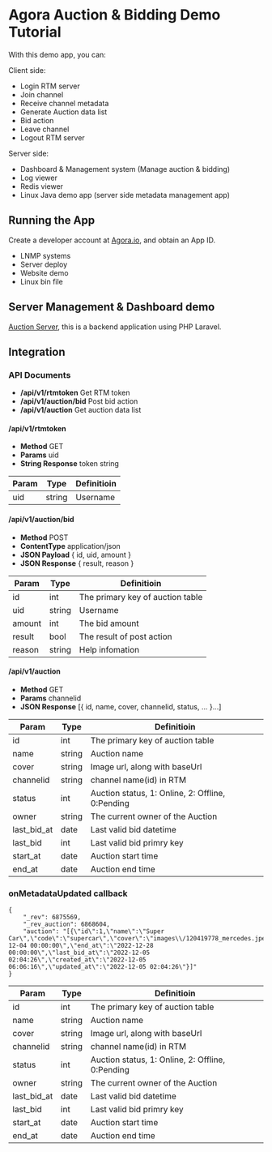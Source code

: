 # Agora Auction & Bidding Demo Tutorial

With this demo app, you can:

Client side:
- Login RTM server
- Join channel
- Receive channel metadata
- Generate Auction data list
- Bid action
- Leave channel
- Logout RTM server

Server side:
- Dashboard & Management system (Manage auction & bidding)
- Log viewer
- Redis viewer
- Linux Java demo app (server side metadata management app)

## Running the App
Create a developer account at [Agora.io](https://dashboard.agora.io/signin/), and obtain an App ID.

- LNMP systems
- Server deploy
- Website demo
- Linux bin file

## Server Management & Dashboard demo
[Auction Server](https://github.com/marshallgosling/auction_server), this is a backend application using PHP Laravel.

  
## Integration

### API Documents

- **/api/v1/rtmtoken** Get RTM token
- **/api/v1/auction/bid** Post bid action
- **/api/v1/auction** Get auction data list

#### /api/v1/rtmtoken
- **Method** GET
- **Params** uid
- **String Response** token string
  
| Param | Type | Definitioin |
| ----- | ----- | ----- |
| uid | string | Username |

#### /api/v1/auction/bid

- **Method** POST
- **ContentType** application/json
- **JSON Payload** { id, uid, amount } 
- **JSON Response** { result, reason }

| Param | Type | Definitioin |
| ----- | ----- | ----- |
| id |  int | The primary key of auction table |
| uid | string | Username |
| amount | int | The bid amount |
| result | bool | The result of post action |
| reason | string | Help infomation |

#### /api/v1/auction

- **Method** GET
- **Params** channelid
- **JSON Response** [{ id, name, cover, channelid, status, ... }...]

| Param | Type | Definitioin |
| ----- | ----- | ----- |
| id |  int | The primary key of auction table |
| name | string | Auction name |
| cover | string | Image url, along with baseUrl  |
| channelid | string | channel name(id) in RTM |
| status | int | Auction status, 1: Online, 2: Offline, 0:Pending |
| owner | string | The current owner of the Auction |
| last_bid_at | date | Last valid bid datetime |
| last_bid | int | Last valid bid primry key |
| start_at | date |  Auction start time |
| end_at | date | Auction end time |

### onMetadataUpdated callback

```
{
    "_rev": 6875569,
    "_rev_auction": 6868604,
    "auction": "[{\"id\":1,\"name\":\"Super Car\",\"code\":\"supercar\",\"cover\":\"images\\/120419778_mercedes.jpeg\",\"owner\":\"migo\",\"status\":1,\"duration\":0,\"channelid\":\"auction\",\"base_amount\":10000,\"amount\":10120,\"last_bid\":12,\"start_at\":\"2022-12-04 00:00:00\",\"end_at\":\"2022-12-28 00:00:00\",\"last_bid_at\":\"2022-12-05 02:04:26\",\"created_at\":\"2022-12-05 06:06:16\",\"updated_at\":\"2022-12-05 02:04:26\"}]"
}
```

| Param | Type | Definitioin |
| ----- | ----- | ----- |
| id |  int | The primary key of auction table |
| name | string | Auction name |
| cover | string | Image url, along with baseUrl  |
| channelid | string | channel name(id) in RTM |
| status | int | Auction status, 1: Online, 2: Offline, 0:Pending |
| owner | string | The current owner of the Auction |
| last_bid_at | date | Last valid bid datetime |
| last_bid | int | Last valid bid primry key |
| start_at | date |  Auction start time |
| end_at | date | Auction end time |
